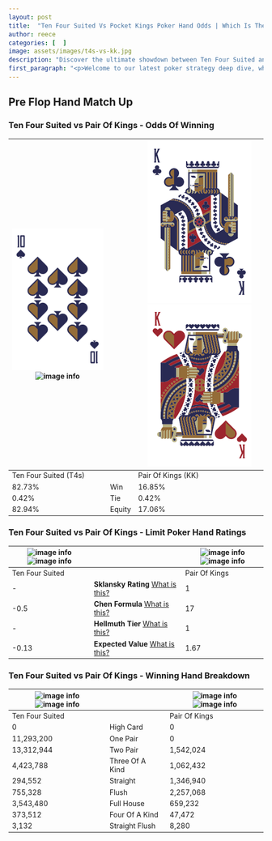 ```yaml
---
layout: post
title:  "Ten Four Suited Vs Pocket Kings Poker Hand Odds | Which Is The Better Hand In Poker? A Complete Guide"
author: reece
categories: [  ]
image: assets/images/t4s-vs-kk.jpg
description: "Discover the ultimate showdown between Ten Four Suited and Pair Of Kings in poker! Uncover the odds, strategies, and scenarios where one hand triumphs over the other. Get ready to up your poker game with this thrilling analysis."
first_paragraph: "<p>Welcome to our latest poker strategy deep dive, where we're pitting two distinct hands against each other in a high-stakes showdown: Ten Four Suited vs Pair Of Kings.</p><p>In the dynamic world of poker, every decision counts, and knowing which hand holds the upper hand is key to your success at the table.</p><p>In this article, we'll dissect these two hands, explore the scenarios where one dominates the other, and equip you with the knowledge to make strategic choices that can tip the odds in your favor.</p><p>Get ready to unravel the intriguing dynamics of these poker hands and elevate your game to new heights.</p>"
---
```




[comment]: # (sp0)

## Pre Flop Hand Match Up

<div class="table hand-ratings" markdown="1"> 



### Ten Four Suited vs Pair Of Kings - Odds Of Winning


    
| ![image info](assets/images/hand1/t.png) ![image info](assets/images/hand1/4s.png) |  | ![image info](assets/images/hand2/k.png) ![image info](assets/images/hand2/ko.png) |
| -------- | -------- | -------- |
| Ten Four Suited (T4s) |  | Pair Of Kings (KK) |
| 82.73% | Win | 16.85% |
| 0.42% | Tie | 0.42% |
| 82.94% | Equity | 17.06% |




[comment]: # (sp1)



### Ten Four Suited vs Pair Of Kings - Limit Poker Hand Ratings


    
| ![image info](https://www.riverpairs.com/assets/images/hand1/t.png) ![image info](https://www.riverpairs.com/assets/images/hand1/4s.png) |  | ![image info](https://www.riverpairs.com/assets/images/hand2/k.png) ![image info](https://www.riverpairs.com/assets/images/hand2/ko.png) |
| -------- | -------- | -------- |
| Ten Four Suited |  | Pair Of Kings |
| - | **Sklansky Rating** [What is this?](/sklansky-rating-explained) | 1 |
| -0.5 | **Chen Formula** [What is this?](/chen-formula-explained) | 17 |
| - | **Hellmuth Tier** [What is this?](/Hellmuth-tier-explained) | 1 |
| -0.13 | **Expected Value** [What is this?](/expected-value-explained) | 1.67 |




[comment]: # (sp2)



### Ten Four Suited vs Pair Of Kings - Winning Hand Breakdown


    
| ![image info](https://www.riverpairs.com/assets/images/hand1/t.png) ![image info](https://www.riverpairs.com/assets/images/hand1/4s.png) |  | ![image info](https://www.riverpairs.com/assets/images/hand2/k.png) ![image info](https://www.riverpairs.com/assets/images/hand2/ko.png) |
| -------- | -------- | -------- |
| Ten Four Suited |  | Pair Of Kings |
| 0 | High Card | 0 |
| 11,293,200 | One Pair | 0 |
| 13,312,944 | Two Pair | 1,542,024 |
| 4,423,788 | Three Of A Kind | 1,062,432 |
| 294,552 | Straight | 1,346,940 |
| 755,328 | Flush | 2,257,068 |
| 3,543,480 | Full House | 659,232 |
| 373,512 | Four Of A Kind | 47,472 |
| 3,132 | Straight Flush | 8,280 |




[comment]: # (sp3)



</div>

[comment]: # (sp4)



[comment]: # (sp5)

